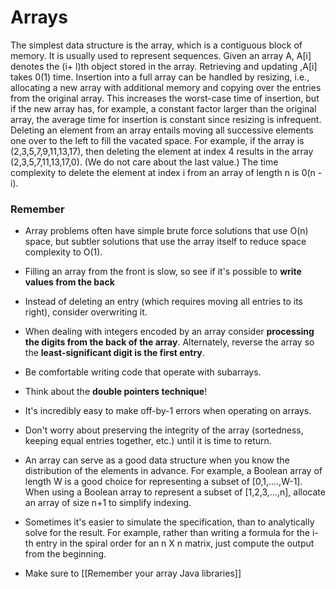 # Arrays

The simplest data structure is the array, which is a contiguous block of memory. It is usually used to represent sequences. Given an array A, A[i] denotes the (i+ l)th object stored in the array. Retrieving and updating ,A[i] takes 0(1) time. Insertion into a full array can be handled by resizing, i.e., allocating a new array with additional memory and copying over the entries from the original array. This increases the worst-case time of insertion, but if the new array has, for example, a constant factor larger than the original array, the average time for insertion is constant since resizing is infrequent. Deleting an element from an array entails moving all successive elements one over to the left to fill the vacated space. For example, if the array is (2,3,5,7,9,11,13,17), then deleting the element at index 4 results in the array (2,3,5,7,11,13,17,0). (We do not care about the last value.) The time complexity to delete the element at index i from an array of length n is 0(n - i).



### Remember

- Array problems often have simple brute force solutions that use O(n) space, but subtler solutions that use the array itself to reduce space complexity to O(1).
- Filling an array from the front is slow, so see if it's possible to **write values from the back**
- Instead of deleting an entry (which requires moving all entries to its right), consider overwriting it. 
- When dealing with integers encoded by an array consider **processing the digits from the back of the array**. Alternately, reverse the array so the **least-significant digit is the first entry**.
- Be comfortable writing code that operate with subarrays.
- Think about the **double pointers technique**!
- It's incredibly easy to make off-by-1 errors when operating on arrays.
- Don't worry about preserving the integrity of the array (sortedness, keeping equal entries together, etc.) until it is time to return.
- An array can serve as a good data structure when you know the distribution of the elements in advance. For example, a Boolean array of length W is a good choice for representing a subset of [0,1,....,W-1]. When using a Boolean array to represent a subset of [1,2,3,...,n], allocate an array of size n+1 to simplify indexing.
- Sometimes it's easier to simulate the specification, than to analytically solve for the result. For example, rather than writing a formula for the i-th entry in the spiral order for an n X n matrix, just compute the output from the beginning.

- Make sure to [[Remember your array Java libraries]]


